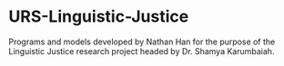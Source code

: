 # URS-Linguistic-Justice
Programs and models developed by Nathan Han for the purpose of the Linguistic Justice research project headed by Dr. Shamya Karumbaiah.
